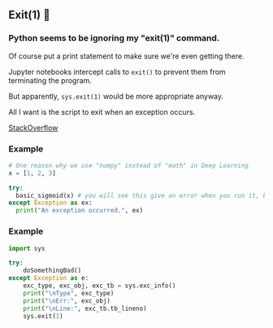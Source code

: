 ## Exit(1) 🧯

### Python seems to be ignoring my "exit(1)" command.

Of course put a print statement to make sure we're even getting there.

Jupyter notebooks intercept calls to `exit()` to prevent them from terminating the program.

But apparently, `sys.exit(1)` would be more appropriate anyway.

All I want is the script to exit when an exception occurs.

[StackOverflow](https://stackoverflow.com/questions/438894/how-do-i-stop-a-program-when-an-exception-is-raised-in-python)

### Example

```py
# One reason why we use "numpy" instead of "math" in Deep Learning
x = [1, 2, 3]

try:
  basic_sigmoid(x) # you will see this give an error when you run it, because x is a vector.
except Exception as ex:
  print("An exception occurred.", ex)
```

### Example

```py
import sys

try:
    doSomethingBad()
except Exception as e:
    exc_type, exc_obj, exc_tb = sys.exc_info()
    print("\nType", exc_type)
    print("\nErr:", exc_obj)
    print("\nLine:", exc_tb.tb_lineno)
    sys.exit(1)
```

<br>
